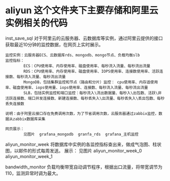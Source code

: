 # aliyun 这个文件夹下主要存储和阿里云实例相关的代码


inst_save_sql  对于阿里云的云服务器、云数据库等实例，通过阿里云提供的接口获取最近10分钟的监控数据，在网页上实时展示。

    监控实例：云服务器ECS、云数据库rds、mongodb、mongo节点、负载均衡slb
    监控指标：
            ECS：CPU使用率、内存使用率、磁盘使用率、每秒流入流量、每秒流出流量
            RDS：CPU使用率、内存使用率、磁盘使用率、IOPS使用率、连接数使用率、活跃连接数、每秒流入流量、每秒流出流量
            MongoDB，包括集群监控和节点（路由和分片）监控： cpu使用率、内存适使用率、磁盘使用率、iops使用量、iops使用率、连接数、每秒流入流量、每秒流出流量
            SLB，包括实例监控和端口监控：每秒流入\流出数据量、每秒入\出包数、活跃\非活跃连接数、端口并发连接数、新建连接数、每秒丢失入\出流量、每秒丢失入\丢出包数、每秒丢失连接数
    
    说明：由于阿里云接口存在免费调用次数，为了节省调用次数，云服务器通过zabbix监控，数据从zabbix数据库采集
    
    网页展示：
            见图片  grafana_mongodb  granfa_rds  grafana_主机监控


aliyun_monitor_week 将数据库中实例的各监控指标查出来，做成气泡图、柱状图，以邮件的形式每周发送。
    展示：
        见图片  aliyun_monitor_week_0  aliyun_monitor_week_1
          

bandwidth_monitor  负载均衡带宽自动调节程序，根据出口流量，将带宽调节为110，监测异常时调为最大。



